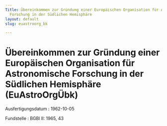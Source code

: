 ```yaml
---
Title: Übereinkommen zur Gründung einer Europäischen Organisation für Astronomische
  Forschung in der Südlichen Hemisphäre
layout: default
slug: euastroorg_bk

---
```


# Übereinkommen zur Gründung einer Europäischen Organisation für Astronomische Forschung in der Südlichen Hemisphäre (EuAstroOrgÜbk)

Ausfertigungsdatum
:   1962-10-05

Fundstelle
:   BGBl II: 1965, 43

